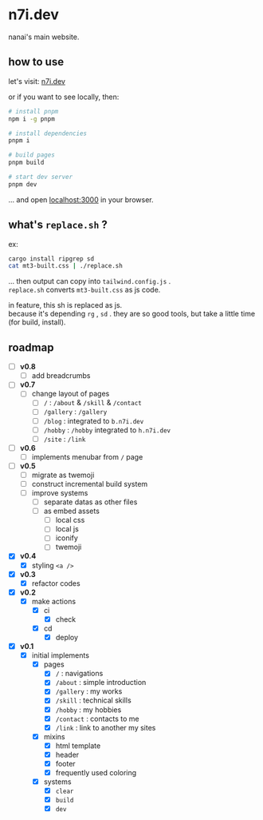 # n7i.dev

nanai's main website.

## how to use

let's visit: [n7i.dev](https://n7i.dev)

or if you want to see locally, then:

```sh
# install pnpm
npm i -g pnpm

# install dependencies
pnpm i

# build pages
pnpm build

# start dev server
pnpm dev
```

... and open [localhost:3000](http://localhost:3000) in your browser.

## what's `replace.sh` ?

ex:

```sh
cargo install ripgrep sd
cat mt3-built.css | ./replace.sh
```

... then output can copy into `tailwind.config.js` .  
`replace.sh` converts `mt3-built.css` as js code.

in feature, this sh is replaced as js.  
because it's depending `rg` , `sd` . they are so good tools, but take a little time (for build, install).

## roadmap

- [ ] **v0.8**
  - [ ] add breadcrumbs
- [ ] **v0.7**
  - [ ] change layout of pages
    - [ ] `/` : `/about` & `/skill` & `/contact`
    - [ ] `/gallery` : `/gallery`
    - [ ] `/blog` : integrated to `b.n7i.dev`
    - [ ] `/hobby` : `/hobby` integrated to `h.n7i.dev`
    - [ ] `/site` : `/link`
- [ ] **v0.6**
  - [ ] implements menubar from `/` page
- [ ] **v0.5**
  - [ ] migrate as twemoji
  - [ ] construct incremental build system
  - [ ] improve systems
    - [ ] separate datas as other files
    - [ ] as embed assets
      - [ ] local css
      - [ ] local js
      - [ ] iconify
      - [ ] twemoji
- [x] **v0.4**
  - [x] styling `<a />`
- [x] **v0.3**
  - [x] refactor codes
- [x] **v0.2**
  - [x] make actions
    - [x] ci
      - [x] check
    - [x] cd
      - [x] deploy
- [x] **v0.1**
  - [x] initial implements
    - [x] pages
      - [x] `/` : navigations
      - [x] `/about` : simple introduction
      - [x] `/gallery` : my works
      - [x] `/skill` : technical skills
      - [x] `/hobby` : my hobbies
      - [x] `/contact` : contacts to me
      - [x] `/link` : link to another my sites
    - [x] mixins
      - [x] html template
      - [x] header
      - [x] footer
      - [x] frequently used coloring
    - [x] systems
      - [x] `clear`
      - [x] `build`
      - [x] `dev`
